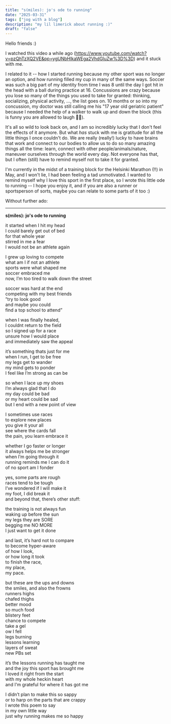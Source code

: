 ```yaml
---
title: "s(miles): jo's ode to running"
date: "2025-03-31"
tags: ["jog with a blog"]
description: "my lil limerick about running :)"
draft: "false"
---
```


Hello friends :)

I watched this video a while ago (https://www.youtube.com/watch?v=pzQhTzXQ2VE&pp=ygUNbHlkaWEga2VhdGluZw%3D%3D) and it stuck with me.

I related to it -- how I started running because my other sport was no longer an option, and how running filled my cup in many of the same ways. Soccer was such a big part of my identity from time I was 8 until the day I got hit in the head with a ball during practice at 16. Concussions are crazy because you lose so many of the things you used to take for granted: thinking, socializing, physical activity, ..., the list goes on. 10 months or so into my concussion, my doctor was still calling me his "17 year old geriatric patient" because I needed the help of a walker to walk up and down the block (this is funny you are allowed to laugh 👵😂).

It's all so wild to look back on, and I am so incredibly lucky that I don't feel the effects of it anymore. But what _has_ stuck with me is gratitude for all the little things I once couldn't do. We are really (really!) lucky to have brains that work and connect to our bodies to allow us to do so many amazing things all the time: learn, connect with other people/animals/nature, maneuver ourselves through the world every day. Not everyone has that, but I often (still) have to remind myself not to take it for granted.

I'm currently in the midst of a training block for the Helsinki Marathon (!!) in May, and I won't lie, I had been feeling a tad unmotivated. I wanted to remind myself why I love this sport in the first place, so I wrote this little ode to running -- I hope you enjoy it, and if you are also a runner or sportsperson of sorts, maybe you can relate to some parts of it too :)

Without further ado:

---

**s(miles): jo's ode to running**

it started when I hit my head <br>
I could barely get out of bed <br>
for that whole year <br>
stirred in me a fear <br>
I would not be an athlete again <br>

I grew up loving to compete <br>
what am I if not an athlete <br>
sports were what shaped me <br>
soccer embraced me <br>
now, I’m too tired to walk down the street <br>

soccer was hard at the end <br>
competing with my best friends <br>
”try to look good <br>
and maybe you could <br>
find a top school to attend” <br>

when I was finally healed, <br>
I couldnt return to the field <br>
so I signed up for a race <br>
unsure how I would place <br>
and immediately saw the appeal <br>

it’s something thats just for me <br>
when I run, I get to be free <br>
my legs get to wander <br>
my mind gets to ponder <br>
I feel like I’m strong as can be <br>

so when I lace up my shoes <br>
I’m always glad that I do <br>
my day could be bad <br>
or my heart could be sad <br>
but I end with a new point of view <br>

I sometimes use races <br>
to explore new places <br>
you give it your all <br>
see where the cards fall <br>
the pain, you learn embrace it <br>

whether I go faster or longer <br>
it always helps me be stronger <br>
when I’m going through it <br>
running reminds me I can do it <br>
of no sport am I fonder <br>

yes, some parts are rough <br>
races tend to be tough <br>
I’ve wondered if I will make it <br>
my foot, I did break it <br>
and beyond that, there’s other stuff: <br>

the training is not always fun <br>
waking up before the sun <br>
my legs they are SORE <br>
begging me NO MORE <br>
I just want to get it done <br>

and last, it’s hard not to compare <br>
to become hyper-aware <br>
of how I look, <br>
or how long it took <br>
to finish the race, <br>
my place, <br>
my pace. <br>

but these are the ups and downs <br>
the smiles, and also the frowns <br>
runners highs <br>
chafed thighs <br>
better mood <br>
so much food <br>
blistery feet <br>
chance to compete <br>
take a gel <br>
ow I fell <br>
legs burning <br>
lessons learning <br>
layers of sweat <br>
new PBs set <br>

it’s the lessons running has taught me <br>
and the joy this sport has brought me <br>
I loved it right from the start <br>
with my whole heckin heart <br>
and I'm grateful for where it has got me <br>

I didn’t plan to make this so sappy <br>
or to harp on the parts that are crappy <br>
I wrote this poem to say <br>
in my own little way <br>
just why running makes me so happy <br>
